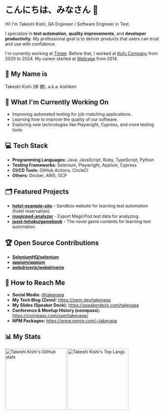 # こんにちは、みなさん :pray:

Hi! I'm Takeshi Kishi, QA Engineer / Software Engineer in Test.

I specialize in **test automation**, **quality improvements**, and **developer productivity**. My professional goal is to deliver products that users can trust and use with confidence.

I'm currently working at [Timee](https://corp.timee.co.jp). Before that, I worked at [Kufu Company](https://kufu.co.jp) from 2020 to 2024. My career started at [Webrage](https://webrage.jp) from 2014.

## :identification_card: My Name is

Takeshi Kishi (岸 健), a.k.a. kishiken

## :telescope: What I'm Currently Working On

- Improving automated testing for job-matching applications.
- Learning how to improve the quality of our software.
- Exploring new technologies like Playwright, Cypress, and more testing tools

## :computer: Tech Stack

- **Programming Languages:** Java, JavaScript, Ruby, TypeScript, Python
- **Testing Frameworks:** Selenium, Playwright, Appium, Cypress
- **CI/CD Tools:** GitHub Actions, CircleCI
- **Others:** Docker, AWS, GCP

## :card_index_dividers: Featured Projects

- **[hotel-example-site](https://github.com/takeyaqa/hotel-example-site)** - Sandbox website for learning test automation (hotel reservation).
- **[magicpod-analyzer](https://github.com/takeyaqa/magicpod-analyzer)** - Export MagicPod test data for analyzing.
- **[jasst-tohoku/gamebook](https://github.com/jasst-tohoku/gamebook)** - The novel game contents for learning test automation.

## :trophy: Open Source Contributions

- **[SeleniumHQ/selenium](https://github.com/SeleniumHQ/selenium)**
- **[appium/appium](https://github.com/appium/appium)**
- **[webdriverio/webdriverio](https://github.com/webdriverio/webdriverio)**

## :link: How to Reach Me

- **Social Media:** [@takeyaqa](https://mixi.social/@takeyaqa)
- **My Tech Blog (Zenn):** <https://zenn.dev/takeyaqa>
- **My Slides (Speaker Deck):** <https://speakerdeck.com/takeyaqa>
- **Conference & Meetup History (connpass):** <https://connpass.com/user/takeyaqa/>
- **NPM Packages:** <https://www.npmjs.com/~takeyaqa>

## :bar_chart: My Stats

<picture>
  <source srcset="https://github-readme-stats.vercel.app/api?username=takeyaqa&card_width=442&theme=dark"
          media="(prefers-color-scheme: dark)">
  <source srcset="https://github-readme-stats.vercel.app/api?username=takeyaqa&card_width=442"
          media="(prefers-color-scheme: light), (prefers-color-scheme: no-preference)">
  <img src="https://github-readme-stats.vercel.app/api?username=takeyaqa&card_width=442" height="200" alt="Takeshi Kishi's GitHub stats">
</picture>
<picture>
  <source srcset="https://github-readme-stats.vercel.app/api/top-langs?username=takeyaqa&layout=compact&card_width=320&theme=dark"
          media="(prefers-color-scheme: dark)">
  <source srcset="https://github-readme-stats.vercel.app/api/top-langs?username=takeyaqa&layout=compact&card_width=320"
          media="(prefers-color-scheme: light), (prefers-color-scheme: no-preference)">
  <img src="https://github-readme-stats.vercel.app/api/top-langs?username=takeyaqa&layout=compact&card_width=320" height="200" alt="Takeshi Kishi's Top Langs">
</picture>
